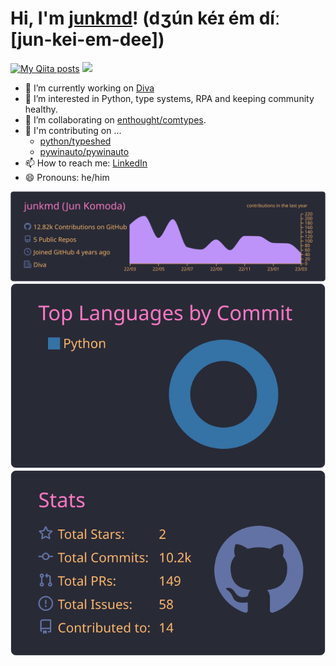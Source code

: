 # Hi, I'm [junkmd](https://github.com/junkmd)! (dʒún kéɪ ém díː [jun-kei-em-dee])

[![My Qiita posts](https://qiita-badge.apiapi.app/s/junkmd/posts.svg)](http://qiita.com/junkmd)
![](https://komarev.com/ghpvc/?username=junkmd)

- 🔭 I’m currently working on [Diva](https://www.diva.co.jp/)
- 👀 I’m interested in Python, type systems, RPA and keeping community healthy.
- 👯 I’m collaborating on [enthought/comtypes](https://github.com/enthought/comtypes).
- 👥 I'm contributing on ...
  - [python/typeshed](https://github.com/python/typeshed)
  - [pywinauto/pywinauto](https://github.com/pywinauto/pywinauto)
- 📫 How to reach me: [LinkedIn](https://www.linkedin.com/in/jun-komoda/)
- 😄 Pronouns: he/him

[![](https://raw.githubusercontent.com/junkmd/junkmd/main/profile-summary-card-output/dracula/0-profile-details.svg)](https://github.com/vn7n24fzkq/github-profile-summary-cards)
[![](https://raw.githubusercontent.com/junkmd/junkmd/main/profile-summary-card-output/dracula/2-most-commit-language.svg)](https://github.com/vn7n24fzkq/github-profile-summary-cards)
[![](https://raw.githubusercontent.com/junkmd/junkmd/main/profile-summary-card-output/dracula/3-stats.svg)](https://github.com/vn7n24fzkq/github-profile-summary-cards)



<!--
**junkmd/junkmd** is a ✨ _special_ ✨ repository because its `README.md` (this file) appears on your GitHub profile.

Here are some ideas to get you started:

- Hi there 👋
- 🌱 I’m currently learning ...
- 👯 I’m looking to collaborate on ...
- 🤔 I’m looking for help with ...
- 💬 Ask me about ...
- 📫 How to reach me: ...
- 😄 Pronouns: ...
- ⚡ Fun fact: ...
[![trophy](https://github-profile-trophy.vercel.app/?username=junkmd&theme=dracula)](https://github.com/ryo-ma/github-profile-trophy)
-->
